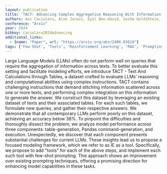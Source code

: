 ```yaml
---
layout: publication
title: 'TACT: Advancing Complex Aggregative Reasoning With Information Extraction Tools'
authors: Avi Caciularu, Alon Jacovi, Eyal Ben-david, Sasha Goldshtein, Tal Schuster, Jonathan Herzig, Gal Elidan, Amir Globerson
conference: "Arxiv"
year: 2024
bibkey: caciularu2024advancing
additional_links:
  - {name: "Paper", url: "https://arxiv.org/abs/2406.03618"}
tags: ['Few-Shot', 'Tools', 'Reinforcement Learning', 'RAG', 'Prompting', 'In-Context Learning']
---
```

Large Language Models (LLMs) often do not perform well on queries that
require the aggregation of information across texts. To better evaluate this
setting and facilitate modeling efforts, we introduce TACT - Text And
Calculations through Tables, a dataset crafted to evaluate LLMs' reasoning and
computational abilities using complex instructions. TACT contains challenging
instructions that demand stitching information scattered across one or more
texts, and performing complex integration on this information to generate the
answer. We construct this dataset by leveraging an existing dataset of texts
and their associated tables. For each such tables, we formulate new queries,
and gather their respective answers. We demonstrate that all contemporary LLMs
perform poorly on this dataset, achieving an accuracy below 38%. To pinpoint
the difficulties and thoroughly dissect the problem, we analyze model
performance across three components: table-generation, Pandas
command-generation, and execution. Unexpectedly, we discover that each
component presents substantial challenges for current LLMs. These insights lead
us to propose a focused modeling framework, which we refer to as IE as a tool.
Specifically, we propose to add "tools" for each of the above steps, and
implement each such tool with few-shot prompting. This approach shows an
improvement over existing prompting techniques, offering a promising direction
for enhancing model capabilities in these tasks.
